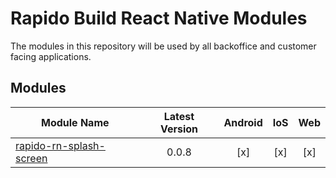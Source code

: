 # Rapido Build React Native Modules

The modules in this repository will be used by all backoffice and customer facing applications.

## Modules

| Module Name             | Latest Version | Android | IoS | Web |
|-------------------------|:--------------:|:-------:|:---:|:---:|
| [rapido-rn-splash-screen](./atoms/rapido-rn-splash-screen/README.md) | 0.0.8          | [x]     | [x] | [x] |
